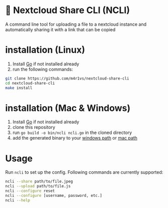 # 👾 Nextcloud Share CLI (NCLI)
A command line tool for uploading a file to a nextcloud instance and automatically sharing it with a link that can be copied

# installation (Linux)
1. Install [Go](https://go.dev/doc/install) if not installed already
2. run the following commands:
```sh
git clone https://github.com/m4r1vs/nextcloud-share-cli
cd nextcloud-share-cli
make install
```
# installation (Mac & Windows)
1. Install [Go](https://go.dev/doc/install) if not installed already
2. clone this repository
3. run `go build -o bin/ncli ncli.go` in the cloned directory
4. add the generated binary to your [windows path](https://google.gprivate.com/search.php?search?q=how+to+add+to+path+windows) or [mac path](https://google.gprivate.com/search.php?search?q=how+to+add+to+path+mac)
# Usage
Run `ncli` to set up the config. Following commands are currently supported:
```sh
ncli --share path/to/file.jpeg
ncli --upload path/to/file.js
ncli --configure reset
ncli --configure [username, password, etc.]
ncli --help
```

